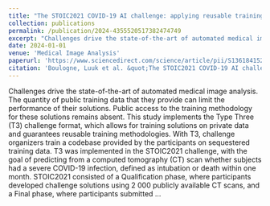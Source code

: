 ```yaml
---
title: "The STOIC2021 COVID-19 AI challenge: applying reusable training methodologies to private data"
collection: publications
permalink: /publication/2024-4355520517382474749
excerpt: "Challenges drive the state-of-the-art of automated medical image analysis. The quantity of public training data that they provide can limit the performance of their solutions. Public access to the training methodology for these solutions remains absent. This study implements the Type Three (T3) challenge format, which allows for training solutions on private data and guarantees reusable training methodologies [...]"
date: 2024-01-01
venue: 'Medical Image Analysis'
paperurl: 'https://www.sciencedirect.com/science/article/pii/S1361841524001555'
citation: 'Boulogne, Luuk et al. &quot;The STOIC2021 COVID-19 AI challenge: applying reusable training methodologies to private data.&quot; Medical Image Analysis. Elsevier, 2024'
---
```

Challenges drive the state-of-the-art of automated medical image analysis. The quantity of public training data that they provide can limit the performance of their solutions. Public access to the training methodology for these solutions remains absent. This study implements the Type Three (T3) challenge format, which allows for training solutions on private data and guarantees reusable training methodologies. With T3, challenge organizers train a codebase provided by the participants on sequestered training data. T3 was implemented in the STOIC2021 challenge, with the goal of predicting from a computed tomography (CT) scan whether subjects had a severe COVID-19 infection, defined as intubation or death within one month. STOIC2021 consisted of a Qualification phase, where participants developed challenge solutions using 2 000 publicly available CT scans, and a Final phase, where participants submitted ...
